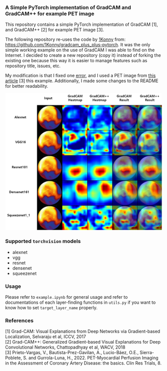 ### A Simple PyTorch implementation of GradCAM and GradCAM++ for example PET image

This repository contains a simple PyTorch implementation of GradCAM [1], and GradCAM++ [2] for example PET image [3].

The following repository re-uses the code by [1Konny](https://github.com/1Konny) from: https://github.com/1Konny/gradcam_plus_plus-pytorch.
It was the only simple working example on the use of GradCAM I was able to find on the Internet.
I decided to create a new repository (copy it) instead of forking the existing one because this way
it is easier to manage features such as repository title, issues, etc.

My modification is that I fixed one [error](https://github.com/1Konny/gradcam_plus_plus-pytorch/issues/10), and
I used a PET image from [this article](https://www.oatext.com/pet-myocardial-perfusion-imaging-in-the-assessment-of-coronary-artery-disease-the-basics.php) [3]
this example. Additionally, I made some changes to the README for better
readability.

<p align="center">
<img src=assets/readme.png>
</p>

### Supported `torchvision` models

- alexnet
- vgg
- resnet
- densenet
- squeezenet

### Usage

Please refer to `example.ipynb` for general usage and refer to documentations of each layer-finding functions
in `utils.py` if you want to know how to set `target_layer_name` properly.

### References

[1] Grad-CAM: Visual Explanations from Deep Networks via Gradient-based Localization, Selvaraju et al, ICCV, 2017 <br>
[2] Grad-CAM++: Generalized Gradient-based Visual Explanations for Deep Convolutional Networks, Chattopadhyay et al, WACV, 2018 <br>
[3] Prieto-Vargas, V., Bautista-Prez-Gavilan, A., Lucio-Báez, O.E., Sierra-Poblete, S. and Gurrola-Luna, H., 2022. PET-Myocardial Perfusion Imaging in the Assessment of Coronary Artery Disease: the basics. Clin Res Trials, 8.
